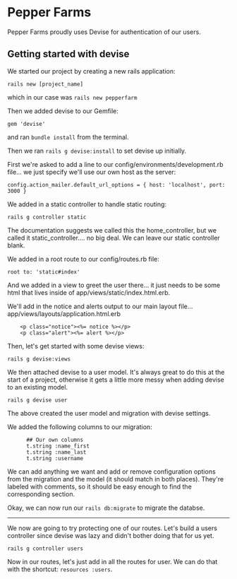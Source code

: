 # Pepper Farms

Pepper Farms proudly uses Devise for authentication of our users.

## Getting started with devise

We started our project by creating a new rails application:

`rails new [project_name]`

which in our case was `rails new pepperfarm`

Then we added devise to our Gemfile:

`gem 'devise'`

and ran `bundle install` from the terminal.

Then we ran `rails g devise:install` to set devise up initially.

First we're asked to add a line to our config/environments/development.rb file...  we just specify we'll use our own host as the server:

`config.action_mailer.default_url_options = { host: 'localhost', port: 3000 }`

We added in a static controller to handle static routing:

`rails g controller static`

The documentation suggests we called this the home_controller, but we called it static_controller....  no big deal.  We can leave our static controller blank.

We added in a root route to our config/routes.rb file:

`root to: 'static#index'`

And we added in a view to greet the user there... it just needs to be some html that lives inside of app/views/static/index.html.erb.

We'll add in the notice and alerts output to our main layout file...  app/views/layouts/application.html.erb

```
  	<p class="notice"><%= notice %></p>
    <p class="alert"><%= alert %></p>
```

Then, let's get started with some devise views:

`rails g devise:views`


We then attached devise to a user model.  It's always great to do this at the start of a project, otherwise it gets a little more messy when adding devise to an existing model.

`rails g devise user`

The above created the user model and migration with devise settings.

We added the following columns to our migration:

```
      ## Our own columns
      t.string :name_first
      t.string :name_last
      t.string :username
```

We can add anything we want and add or remove configuration options from the migration and the model (it should match in both places). They're labeled with comments, so it should be easy enough to find the corresponding section.

Okay, we can now run our `rails db:migrate` to migrate the databse.


----

We now are going to try protecting one of our routes.  Let's build a users controller since devise was lazy and didn't bother doing that for us yet.

`rails g controller users`

Now in our routes, let's just add in all the routes for user. We can do that with the shortcut: `resources :users`.




